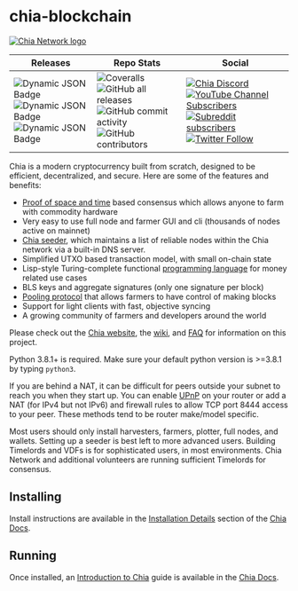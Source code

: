 # chia-blockchain

[![Chia Network logo](https://www.chia.net/wp-content/uploads/2022/09/chia-logo.svg "Chia logo")](https://www.chia.net/)

| Releases | Repo Stats | Social |
| ------------- | ------------- | ------------- | 
| ![Dynamic JSON Badge](https://img.shields.io/badge/dynamic/json?url=https%3A%2F%2Fdownload.chia.net%2Flatest%2Fbadge-data.json&query=%24.message&logo=chianetwork&label=Latest%20Release&labelColor=%231e2b2e&color=%230d3349) <br /> ![Dynamic JSON Badge](https://img.shields.io/badge/dynamic/json?url=https%3A%2F%2Fdownload.chia.net%2Flatest%2Fbadge-data-rc.json&query=%24.message&logo=chianetwork&logoColor=white&label=Latest%20RC&labelColor=%230d3349&color=%23474748) <br /> ![Dynamic JSON Badge](https://img.shields.io/badge/dynamic/json?url=https%3A%2F%2Fdownload.chia.net%2Flatest%2Fbadge-data-beta.json&query=%24.message&logo=chianetwork&logoColor=black&label=Latest%20Beta&labelColor=%23e9fbbc&color=%231e2b2e) | ![Coveralls](https://img.shields.io/coverallsCoverage/github/Chia-Network/chia-blockchain?logo=Coveralls&logoColor=red&labelColor=%23212F39) <br /> ![GitHub all releases](https://img.shields.io/github/downloads/Chia-Network/chia-blockchain/total?logo=GitHub) <br /> ![GitHub commit activity](https://img.shields.io/github/commit-activity/w/Chia-Network/chia-blockchain?logo=GitHub) <br /> ![GitHub contributors](https://img.shields.io/github/contributors/Chia-Network/chia-blockchain?logo=GitHub) | [![Chia Discord](https://dcbadge.vercel.app/api/server/chia?style=flat&theme=full-presence)](https://discord.gg/chia) <br /> [![YouTube Channel Subscribers](https://img.shields.io/youtube/channel/subscribers/UChFkJ3OAUvnHZdiQISWdWPA?style=flat-square&logo=youtube&logoColor=%23ff0000&labelColor=%230f0f0f&color=%23272727)](https://www.youtube.com/chianetwork) <br /> [![Subreddit subscribers](https://img.shields.io/reddit/subreddit-subscribers/chia?style=flat-square&logo=reddit&labelColor=%230b1416&color=%23222222)](https://www.reddit.com/r/chia/) <br /> [![Twitter Follow](https://img.shields.io/twitter/follow/chia_project?style=flat-square&logo=x.org&logoColor=white&labelColor=black)](https://twitter.com/chia_project) |

<!-- #![Dynamic JSON Badge](https://img.shields.io/badge/dynamic/json?url=https%3A%2F%2Fdownload.chia.net%2Flatest%2Fbadge-data-beta.json&query=%24.message&logo=chianetwork&logoColor=%23e9fbbc&label=Latest%20Beta&labelColor=%23474748&color=%231e2b2e&link=https%3A%2F%2Fgithub.com%2FChia-Network%2Fchia-blockchain%2Freleases&link=https%3A%2F%2Fgithub.com%2FChia-Network%2Fchia-blockchain%2Freleases)>
<!-- ![Discord Shield](https://discordapp.com/api/guilds/1034523881404370984/widget.png?style=shield>
<!-- [![Discord](https://img.shields.io/discord/1034523881404370984.svg?label=Discord&logo=discord&colorB=1e2b2f)](https://discord.gg/chia) -->

Chia is a modern cryptocurrency built from scratch, designed to be efficient, decentralized, and secure. Here are some of the features and benefits:
* [Proof of space and time](https://docs.google.com/document/d/1tmRIb7lgi4QfKkNaxuKOBHRmwbVlGL4f7EsBDr_5xZE/edit) based consensus which allows anyone to farm with commodity hardware
* Very easy to use full node and farmer GUI and cli (thousands of nodes active on mainnet)
* [Chia seeder](https://github.com/Chia-Network/chia-blockchain/wiki/Chia-Seeder-User-Guide), which maintains a list of reliable nodes within the Chia network via a built-in DNS server.
* Simplified UTXO based transaction model, with small on-chain state
* Lisp-style Turing-complete functional [programming language](https://chialisp.com/) for money related use cases
* BLS keys and aggregate signatures (only one signature per block)
* [Pooling protocol](https://github.com/Chia-Network/chia-blockchain/wiki/Pooling-User-Guide) that allows farmers to have control of making blocks
* Support for light clients with fast, objective syncing
* A growing community of farmers and developers around the world

Please check out the [Chia website](https://www.chia.net/), the [wiki](https://github.com/Chia-Network/chia-blockchain/wiki), and [FAQ](https://github.com/Chia-Network/chia-blockchain/wiki/FAQ) for
information on this project.

Python 3.8.1+ is required. Make sure your default python version is >=3.8.1
by typing `python3`.

If you are behind a NAT, it can be difficult for peers outside your subnet to
reach you when they start up. You can enable
[UPnP](https://www.homenethowto.com/ports-and-nat/upnp-automatic-port-forward/)
on your router or add a NAT (for IPv4 but not IPv6) and firewall rules to allow
TCP port 8444 access to your peer.
These methods tend to be router make/model specific.

Most users should only install harvesters, farmers, plotter, full nodes, and wallets.
Setting up a seeder is best left to more advanced users.
Building Timelords and VDFs is for sophisticated users, in most environments.
Chia Network and additional volunteers are running sufficient Timelords
for consensus.

## Installing

Install instructions are available in the
[Installation Details](https://docs.chia.net/installation/)
section of the
[Chia Docs](https://docs.chia.net/introduction/).

## Running

Once installed, an
[Introduction to Chia](https://docs.chia.net/introduction/)
guide is available in the
[Chia Docs](https://docs.chia.net/introduction/).
